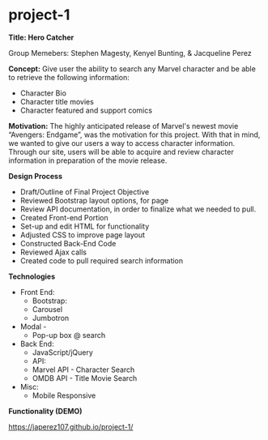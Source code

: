 # project-1 

**Title: Hero Catcher**

Group Memebers: Stephen Magesty, Kenyel Bunting, & Jacqueline Perez

**Concept:** 
Give user the ability to search any Marvel character and be able to retrieve the following information:
 - Character Bio
 - Character title movies 
 - Character featured and support comics

**Motivation:** 
The highly anticipated release of Marvel's newest movie “Avengers: Endgame”, was the motivation for this project.
With that in mind, we wanted to give our users a way to access character information. 
Through our site, users will be able to acquire and review character information in preparation of the movie release.

**Design Process**
- Draft/Outline of Final Project Objective
- Reviewed Bootstrap layout options, for page
- Review API documentation, in order to finalize what we needed to pull.
- Created Front-end Portion
- Set-up and edit HTML  for functionality 
- Adjusted CSS to improve page layout 
- Constructed Back-End Code
- Reviewed Ajax calls
- Created code to pull required search information

**Technologies**
- Front End:
  - Bootstrap:
   - Carousel
    - Jumbotron 
 - Modal - 
   - Pop-up box @ search
- Back End:
  - JavaScript/jQuery
  - API:
   - Marvel API -  Character Search
   - OMDB API - Title Movie Search
 - Misc:
    - Mobile Responsive
 
**Functionality (DEMO)**

https://japerez107.github.io/project-1/



    


